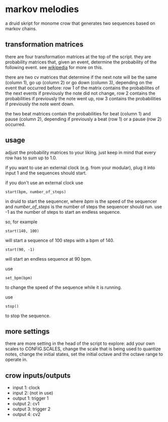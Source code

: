 # markov melodies

a druid skript for monome crow that generates two sequences based on markov chains.


## transformation matrices

there are four transformation matrices at the top of the script. they are probability matrices that, given an event, determine the probability of the following event. see [wikipedia](https://en.wikipedia.org/wiki/Examples_of_Markov_chains) for more on this.

there are two cv matrices that determine if the next note will be the same (column 1), go up (column 2) or go down (column 3), depending on the event that occurred before: row 1 of the matrix contains the probabilites of the next events if previously the note did not change, row 2 contains the probabilities if previously the note went up, row 3 contains the probabilities if previously the note went down.

the two beat matrices contain the probabilities for beat (column 1) and pause (column 2), depending if previously a beat (row 1) or a pause (row 2) occurred.


## usage

adjust the probability matrices to your liking. just keep in mind that every row has to sum up to 1.0.

if you want to use an external clock (e.g. from your modular), plug it into input 1 and the sequences should start.

if you don't use an external clock use

```
start(bpm, number_of_steps)
```

in druid to start the sequencer, where _bpm_ is the speed of the sequencer and _number_of_steps_ is the number of steps the sequencer should run. use -1 as the number of steps to start an endless sequence.

so, for example
```
start(140, 100)
```
will start a sequence of 100 steps with a bpm of 140.

```
start(90, -1)
```

will start an endless sequence at 90 bpm.

use
```
set_bpm(bpm)
```
to change the speed of the sequence while it is running.

use
```
stop()
```

to stop the sequence.


## more settings

there are more setting in the head of the script to explore: add your own scales to CONFIG.SCALES, change the scale that is being used to quantize notes, change the initial states, set the initial octave and the octave range to operate in.


## crow inputs/outputs

* input 1: clock
* input 2: (not in use)
* output 1: trigger 1
* output 2: cv1
* output 3: trigger 2
* output 4: cv2
